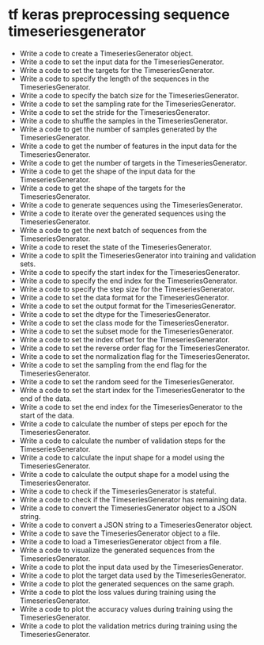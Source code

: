 # tf keras preprocessing sequence timeseriesgenerator

- Write a code to create a TimeseriesGenerator object.
- Write a code to set the input data for the TimeseriesGenerator.
- Write a code to set the targets for the TimeseriesGenerator.
- Write a code to specify the length of the sequences in the TimeseriesGenerator.
- Write a code to specify the batch size for the TimeseriesGenerator.
- Write a code to set the sampling rate for the TimeseriesGenerator.
- Write a code to set the stride for the TimeseriesGenerator.
- Write a code to shuffle the samples in the TimeseriesGenerator.
- Write a code to get the number of samples generated by the TimeseriesGenerator.
- Write a code to get the number of features in the input data for the TimeseriesGenerator.
- Write a code to get the number of targets in the TimeseriesGenerator.
- Write a code to get the shape of the input data for the TimeseriesGenerator.
- Write a code to get the shape of the targets for the TimeseriesGenerator.
- Write a code to generate sequences using the TimeseriesGenerator.
- Write a code to iterate over the generated sequences using the TimeseriesGenerator.
- Write a code to get the next batch of sequences from the TimeseriesGenerator.
- Write a code to reset the state of the TimeseriesGenerator.
- Write a code to split the TimeseriesGenerator into training and validation sets.
- Write a code to specify the start index for the TimeseriesGenerator.
- Write a code to specify the end index for the TimeseriesGenerator.
- Write a code to specify the step size for the TimeseriesGenerator.
- Write a code to set the data format for the TimeseriesGenerator.
- Write a code to set the output format for the TimeseriesGenerator.
- Write a code to set the dtype for the TimeseriesGenerator.
- Write a code to set the class mode for the TimeseriesGenerator.
- Write a code to set the subset mode for the TimeseriesGenerator.
- Write a code to set the index offset for the TimeseriesGenerator.
- Write a code to set the reverse order flag for the TimeseriesGenerator.
- Write a code to set the normalization flag for the TimeseriesGenerator.
- Write a code to set the sampling from the end flag for the TimeseriesGenerator.
- Write a code to set the random seed for the TimeseriesGenerator.
- Write a code to set the start index for the TimeseriesGenerator to the end of the data.
- Write a code to set the end index for the TimeseriesGenerator to the start of the data.
- Write a code to calculate the number of steps per epoch for the TimeseriesGenerator.
- Write a code to calculate the number of validation steps for the TimeseriesGenerator.
- Write a code to calculate the input shape for a model using the TimeseriesGenerator.
- Write a code to calculate the output shape for a model using the TimeseriesGenerator.
- Write a code to check if the TimeseriesGenerator is stateful.
- Write a code to check if the TimeseriesGenerator has remaining data.
- Write a code to convert the TimeseriesGenerator object to a JSON string.
- Write a code to convert a JSON string to a TimeseriesGenerator object.
- Write a code to save the TimeseriesGenerator object to a file.
- Write a code to load a TimeseriesGenerator object from a file.
- Write a code to visualize the generated sequences from the TimeseriesGenerator.
- Write a code to plot the input data used by the TimeseriesGenerator.
- Write a code to plot the target data used by the TimeseriesGenerator.
- Write a code to plot the generated sequences on the same graph.
- Write a code to plot the loss values during training using the TimeseriesGenerator.
- Write a code to plot the accuracy values during training using the TimeseriesGenerator.
- Write a code to plot the validation metrics during training using the TimeseriesGenerator.